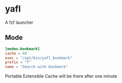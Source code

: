 # yafl

A fzf launcher

## Mode

``` toml
[modes.bookmark]
cache = 60
exec = "/opt/bin/yafl_bookmark"
prefix = "f"
name = "Search with bookmark"
```


Portable
Extensible
Cache will be there after one minute
